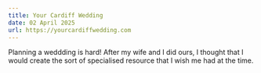 ```yaml
---
title: Your Cardiff Wedding
date: 02 April 2025
url: https://yourcardiffwedding.com
---
```

Planning a weddding is hard! After my wife and I did ours, I thought that I would create the
sort of specialised resource that I wish me had at the time.

